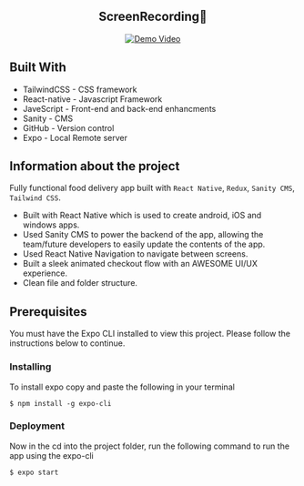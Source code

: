 <div align="center">

<h2>ScreenRecording📸</h2>

[![Demo Video](https://user-images.githubusercontent.com/61883762/189001527-ce5f05b5-d023-42d7-9339-e1cb43901cdc.png)](https://user-images.githubusercontent.com/61883762/193630344-17215c4f-4099-48aa-a8cc-c87d45a9e503.mp4)


</div>

## Built With

* TailwindCSS - CSS framework
* React-native - Javascript Framework
* JaveScript - Front-end and back-end enhancments
* Sanity - CMS
* GitHub - Version control
* Expo - Local Remote server


## Information about the project

Fully functional food delivery app built with `React Native`, `Redux`, `Sanity CMS`, `Tailwind CSS`.
<ul>
<li>Built with React Native which is used to create android, iOS and windows apps.</li>
<li>Used Sanity CMS to power the backend of the app, allowing the team/future developers to easily update the contents of the app.</li>
<li>Used React Native Navigation to navigate between screens.</li>
<li>Built a sleek animated checkout flow with an AWESOME UI/UX experience.</li>
<li> Clean file and folder structure.</li>
</ul>

## Prerequisites

You must have the Expo CLI installed to view this project. Please follow the instructions below to continue.

### Installing

To install expo copy and paste the following in your terminal

```
$ npm install -g expo-cli
```


### Deployment 

Now in the cd into the project folder, run the following command to run the app using the expo-cli
```
$ expo start
```